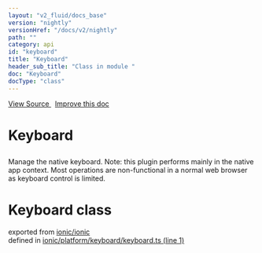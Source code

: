 ```yaml
---
layout: "v2_fluid/docs_base"
version: "nightly"
versionHref: "/docs/v2/nightly"
path: ""
category: api
id: "keyboard"
title: "Keyboard"
header_sub_title: "Class in module "
doc: "Keyboard"
docType: "class"
---
```



<div class="improve-docs">
  <a href='http://github.com/driftyco/ionic2/tree/master/ionic/platform/keyboard/keyboard.ts#L0'>
    View Source
  </a>
  &nbsp;
  <a href='http://github.com/driftyco/ionic2/edit/master/ionic/platform/keyboard/keyboard.ts#L0'>
    Improve this doc
  </a>
</div>




<h1 class="api-title">

  Keyboard



</h1>





<p>Manage the native keyboard. Note: this plugin performs mainly in the native
app context. Most operations are non-functional in a normal web browser as
keyboard control is limited.</p>


<h1 class="class export">Keyboard <span class="type">class</span></h1>
<p class="module">exported from <a href='undefined'>ionic/ionic</a><br/>
defined in <a href="https://github.com/driftyco/ionic2/tree/master/ionic/platform/keyboard/keyboard.ts#L1-L67">ionic/platform/keyboard/keyboard.ts (line 1)</a>
</p>


